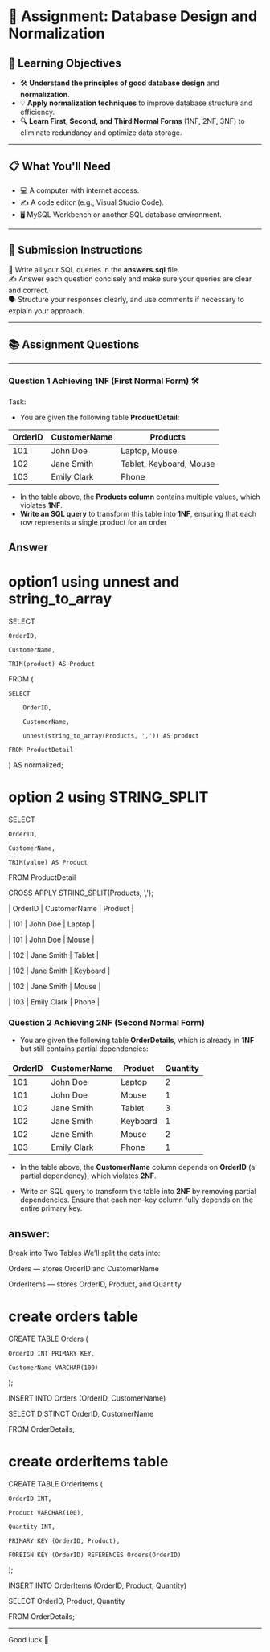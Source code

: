 # 📝 Assignment: Database Design and Normalization

## 🎯 **Learning Objectives**
* 🛠️ **Understand the principles of good database design** and **normalization**.
* 💡 **Apply normalization techniques** to improve database structure and efficiency.
* 🔍 **Learn First, Second, and Third Normal Forms** (1NF, 2NF, 3NF) to eliminate redundancy and optimize data storage.

---

## 📋 **What You'll Need**
* 💻 A computer with internet access.
* ✍️ A code editor (e.g., Visual Studio Code).
* 🖥️ MySQL Workbench or another SQL database environment.

---


## 📝 Submission Instructions  
📂 Write all your SQL queries in the **answers.sql** file.  
✍️ Answer each question concisely and make sure your queries are clear and correct.  
🗣️ Structure your responses clearly, and use comments if necessary to explain your approach.

--- 

## 📚 Assignment Questions

---

### Question 1 Achieving 1NF (First Normal Form) 🛠️
Task:
- You are given the following table **ProductDetail**:

| OrderID | CustomerName  | Products                        |
|---------|---------------|---------------------------------|
| 101     | John Doe      | Laptop, Mouse                   |
| 102     | Jane Smith    | Tablet, Keyboard, Mouse         |
| 103     | Emily Clark   | Phone                           |


- In the table above, the **Products column** contains multiple values, which violates **1NF**.
- **Write an SQL query** to transform this table into **1NF**, ensuring that each row represents a single product for an order

## Answer 

# option1 using unnest and string_to_array

SELECT  

    OrderID,
    
    CustomerName,
    
    TRIM(product) AS Product
    
FROM (

    SELECT 
    
        OrderID,
        
        CustomerName,
        
        unnest(string_to_array(Products, ',')) AS product
        
    FROM ProductDetail
    
) AS normalized;

# option 2 using STRING_SPLIT 

SELECT 

    OrderID,
    
    CustomerName,
    
    TRIM(value) AS Product
    
FROM ProductDetail

CROSS APPLY STRING_SPLIT(Products, ',');

| OrderID      | CustomerName      | Product  |

| 101          | John Doe          | Laptop   |

| 101          | John Doe          | Mouse    |

| 102          | Jane Smith        | Tablet   |

| 102          | Jane Smith        | Keyboard |

| 102          | Jane Smith        | Mouse    |

| 103          | Emily Clark       | Phone    |



### Question 2 Achieving 2NF (Second Normal Form) 

- You are given the following table **OrderDetails**, which is already in **1NF** but still contains partial dependencies:

| OrderID | CustomerName  | Product      | Quantity |
|---------|---------------|--------------|----------|
| 101     | John Doe      | Laptop       | 2        |
| 101     | John Doe      | Mouse        | 1        |
| 102     | Jane Smith    | Tablet       | 3        |
| 102     | Jane Smith    | Keyboard     | 1        |
| 102     | Jane Smith    | Mouse        | 2        |
| 103     | Emily Clark   | Phone        | 1        |

- In the table above, the **CustomerName** column depends on **OrderID** (a partial dependency), which violates **2NF**. 

- Write an SQL query to transform this table into **2NF** by removing partial dependencies. Ensure that each non-key column fully depends on the entire primary key.
## answer:
Break into Two Tables
We’ll split the data into:

Orders — stores OrderID and CustomerName

OrderItems — stores OrderID, Product, and Quantity

# create orders table

CREATE TABLE Orders (

    OrderID INT PRIMARY KEY,
    
    CustomerName VARCHAR(100)
    
);

INSERT INTO Orders (OrderID, CustomerName)

SELECT DISTINCT OrderID, CustomerName

FROM OrderDetails;

# create orderitems table

CREATE TABLE OrderItems (

    OrderID INT,
    
    Product VARCHAR(100),
    
    Quantity INT,
    
    PRIMARY KEY (OrderID, Product),
    
    FOREIGN KEY (OrderID) REFERENCES Orders(OrderID)
    
);

INSERT INTO OrderItems (OrderID, Product, Quantity)

SELECT OrderID, Product, Quantity

FROM OrderDetails;



---
Good luck 🚀
